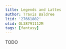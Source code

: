 ```yaml
---
title: Legends and Lattes
author: Travis Baldree
ltid: '27661802'
olid: OL38791112M
tags: [fantasy]
---
```


TODO
